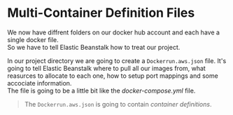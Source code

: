 # Multi-Container Definition Files
We now have diffrent folders on our docker hub account and each have a single docker file.  
So we have to tell Elastic Beanstalk how to treat our project.  

In our project directory we are going to create a ```Dockerrun.aws.json``` file. It's going to tell Elastic Beanstalk where to pull all our images from, what reasurces to allocate to each one, how to setup port mappings and some accociate information.  
The file is going to be a little bit like the *docker-compose.yml* file.  
> The ```Dockerrun.aws.json``` is going to contain *container definitions*.  

